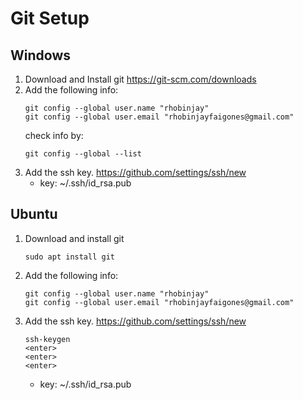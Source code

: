 # Git Setup

## Windows
1. Download and Install git
    https://git-scm.com/downloads
2. Add the following info:
      ```
      git config --global user.name "rhobinjay"
      git config --global user.email "rhobinjayfaigones@gmail.com"
      ```
    check info by:
      ```
      git config --global --list
      ```
3. Add the ssh key. https://github.com/settings/ssh/new
    - key: ~/.ssh/id_rsa.pub

## Ubuntu
1. Download and install git
    ```
    sudo apt install git
    ```
2. Add the following info:
    ```
    git config --global user.name "rhobinjay"
    git config --global user.email "rhobinjayfaigones@gmail.com"
    ```
3. Add the ssh key. https://github.com/settings/ssh/new
    ```
    ssh-keygen
    <enter>
    <enter>
    <enter>
    ```
    - key: ~/.ssh/id_rsa.pub

